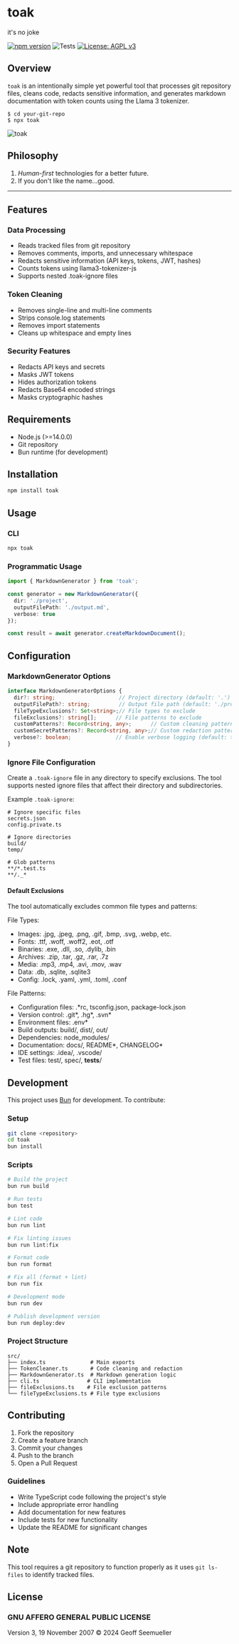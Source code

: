 # toak
it's no joke

[![npm version](https://img.shields.io/npm/v/toak)](https://www.npmjs.com/package/toak)
![Tests](https://github.com/seemueller-io/toak/actions/workflows/tests.yml/badge.svg)
[![License: AGPL v3](https://img.shields.io/badge/License-AGPL_v3-blue.svg)](https://www.gnu.org/licenses/agpl-3.0.html)

## Overview

`toak` is an intentionally simple yet powerful tool that processes git repository files, cleans code, redacts sensitive information, and generates markdown documentation with token counts using the Llama 3 tokenizer.

```shell
$ cd your-git-repo
$ npx toak
```

![toak](https://github.com/seemueller-io/toak/blob/471c2a359e342c0103d2074650afe1f1b2b5f71d/toak.jpg?raw=true)

## Philosophy
1. _Human-first_ technologies for a better future.
2. If you don't like the name...good.
---

## Features

### Data Processing
- Reads tracked files from git repository
- Removes comments, imports, and unnecessary whitespace
- Redacts sensitive information (API keys, tokens, JWT, hashes)
- Counts tokens using llama3-tokenizer-js
- Supports nested .toak-ignore files

### Token Cleaning
- Removes single-line and multi-line comments
- Strips console.log statements
- Removes import statements
- Cleans up whitespace and empty lines

### Security Features
- Redacts API keys and secrets
- Masks JWT tokens
- Hides authorization tokens
- Redacts Base64 encoded strings
- Masks cryptographic hashes

## Requirements

- Node.js (>=14.0.0)
- Git repository
- Bun runtime (for development)

## Installation

```bash
npm install toak
```

## Usage

### CLI
```bash
npx toak
```

### Programmatic Usage

```typescript
import { MarkdownGenerator } from 'toak';

const generator = new MarkdownGenerator({
  dir: './project',
  outputFilePath: './output.md',
  verbose: true
});

const result = await generator.createMarkdownDocument();
```

## Configuration

### MarkdownGenerator Options

```typescript
interface MarkdownGeneratorOptions {
  dir?: string;                    // Project directory (default: '.')
  outputFilePath?: string;         // Output file path (default: './prompt.md')
  fileTypeExclusions?: Set<string>;// File types to exclude
  fileExclusions?: string[];      // File patterns to exclude
  customPatterns?: Record<string, any>;      // Custom cleaning patterns
  customSecretPatterns?: Record<string, any>;// Custom redaction patterns
  verbose?: boolean;              // Enable verbose logging (default: true)
}
```

### Ignore File Configuration

Create a `.toak-ignore` file in any directory to specify exclusions. The tool supports nested ignore files that affect their directory and subdirectories.

Example `.toak-ignore`:
```plaintext
# Ignore specific files
secrets.json
config.private.ts

# Ignore directories
build/
temp/

# Glob patterns
**/*.test.ts
**/._*
```

#### Default Exclusions

The tool automatically excludes common file types and patterns:

File Types:
- Images: .jpg, .jpeg, .png, .gif, .bmp, .svg, .webp, etc.
- Fonts: .ttf, .woff, .woff2, .eot, .otf
- Binaries: .exe, .dll, .so, .dylib, .bin
- Archives: .zip, .tar, .gz, .rar, .7z
- Media: .mp3, .mp4, .avi, .mov, .wav
- Data: .db, .sqlite, .sqlite3
- Config: .lock, .yaml, .yml, .toml, .conf

File Patterns:
- Configuration files: .*rc, tsconfig.json, package-lock.json
- Version control: .git*, .hg*, .svn*
- Environment files: .env*
- Build outputs: build/, dist/, out/
- Dependencies: node_modules/
- Documentation: docs/, README*, CHANGELOG*
- IDE settings: .idea/, .vscode/
- Test files: test/, spec/, __tests__/

## Development

This project uses [Bun](https://bun.sh) for development. To contribute:

### Setup
```bash
git clone <repository>
cd toak
bun install
```

### Scripts
```bash
# Build the project
bun run build

# Run tests
bun test

# Lint code
bun run lint

# Fix linting issues
bun run lint:fix

# Format code
bun run format

# Fix all (format + lint)
bun run fix

# Development mode
bun run dev

# Publish development version
bun run deploy:dev
```

### Project Structure
```
src/
├── index.ts              # Main exports
├── TokenCleaner.ts       # Code cleaning and redaction
├── MarkdownGenerator.ts  # Markdown generation logic
├── cli.ts               # CLI implementation
├── fileExclusions.ts    # File exclusion patterns
└── fileTypeExclusions.ts # File type exclusions
```

## Contributing

1. Fork the repository
2. Create a feature branch
3. Commit your changes
4. Push to the branch
5. Open a Pull Request

### Guidelines
- Write TypeScript code following the project's style
- Include appropriate error handling
- Add documentation for new features
- Include tests for new functionality
- Update the README for significant changes


## Note

This tool requires a git repository to function properly as it uses `git ls-files` to identify tracked files.

## License

### GNU AFFERO GENERAL PUBLIC LICENSE
Version 3, 19 November 2007
© 2024 Geoff Seemueller

